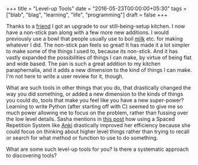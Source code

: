 +++
title = "Level-up Tools"
date = "2016-05-23T00:00:00+05:30"
tags = ["blab", "blag", "learning", "life", "programming"]
draft = false
+++

Thanks to a [friend](https://twitter.com/baali_) I got an upgrade to our still-being-setup kitchen.  I now
have a non-stick pan along with a few more new additions.  I would previously
use a bowl that people usually use to boil [milk](http://img6a.flixcart.com/image/pot-pan/t/s/8/aluminium-polish-top-jk-vallabhdas-400x400-imae7w9y9ehukjhx.jpeg) etc. for making whatever I did.
The non-stick pan feels so great!  It has made it a lot simpler to make some of
the things I used to, because its non-stick. And it has vastly expanded the
possibilities of things I can make, by virtue of being flat and wide based.
The pan is such a great addition to my kitchen paraphernalia, and it adds a new
dimension to the kind of things I can make.  I'm not here to write a user
review for it, though.

What are such tools in other things that you do, that drastically changed the
way you did something, or added a new dimension to the kinds of things you
could do, tools that make you feel like you have a new super-power?  Learning
to write Python (after starting off with C) seemed to give me so much power
allowing me to focus on the problem, rather than fussing over the low level
details. Sasha mentions in [this post](http://sasha.wtf/anki-post-1/) how using a Spaced Repetition System like
[Anki](https://ankiweb.net/) drastically improved her efficiency because she could focus on thinking
about higher level things rather than trying to recall or search for what
method or function to use to do something.

What are some such level-up tools for you? Is there a systematic approach to
discovering tools?
